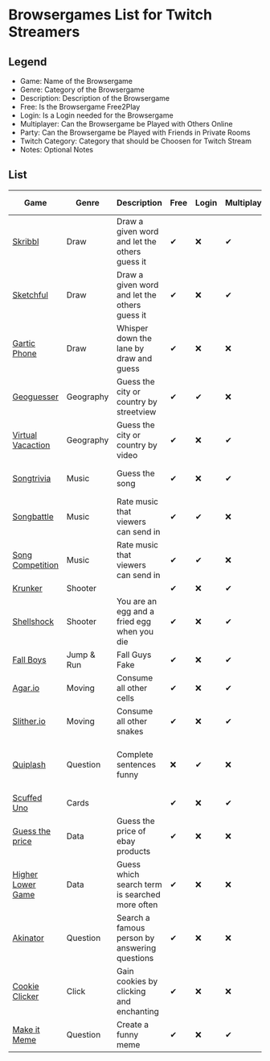 # Browsergames List for Twitch Streamers

## Legend
* Game: Name of the Browsergame
* Genre: Category of the Browsergame
* Description: Description of the Browsergame
* Free: Is the Browsergame Free2Play
* Login: Is a Login needed for the Browsergame
* Multiplayer: Can the Browsergame be Played with Others Online
* Party: Can the Browsergame be Played with Friends in Private Rooms
* Twitch Category: Category that should be Choosen for Twitch Stream
* Notes: Optional Notes

## List
| Game                                                                          | Genre      | Description                                    | Free | Login | Multiplayer | Party | Twitch Category | Notes                                  |
| ----------------------------------------------------------------------------- | ---------- | ---------------------------------------------- | ---- | ----- | ----------- | ----- | --------------- | -------------------------------------- |
| [Skribbl](https://skribbl.io/)                                                | Draw       | Draw a given word and let the others guess it  | ✔    | ❌     | ✔           | ✔     | skribbl.io      |                                        |
| [Sketchful](https://sketchful.io/)                                            | Draw       | Draw a given word and let the others guess it  | ✔    | ❌     | ✔           | ✔     | sketchful.io    | Alternative skribbl                    |
| [Gartic Phone](https://garticphone.com)                                       | Draw       | Whisper down the lane by draw and guess        | ✔    | ❌     | ❌           | ✔     | Gartic Phone    |                                        |
| [Geoguesser](https://www.geoguessr.com/)                                      | Geography  | Guess the city or country by streetview        | ✔    | ✔     | ❌           | ❌     | Just Chating    |                                        |
| [Virtual Vacaction](https://virtualvacation.us/)                              | Geography  | Guess the city or country by video             | ✔    | ❌     | ✔           | ✔     | Just Chating    |                                        |
| [Songtrivia](https://songtrivia2.io/)                                         | Music      | Guess the song                                 | ✔    | ❌     | ✔           | ✔     | Just Chating    | Should not be against TOS              |
| [Songbattle](https://www.songbattle.live/)                                    | Music      | Rate music that viewers can send in            | ✔    | ✔     | ❌           | ❌     | Songbattle.live | Should not be against TOS              |
| [Song Competition](https://song-competition.live/)                            | Music      | Rate music that viewers can send in            | ✔    | ✔     | ❌           | ❌     | Just Chating    | Should not be against TOS              |
| [Krunker](https://krunker.io)                                                 | Shooter    |                                                | ✔    | ❌     | ✔           | ✔     | Krunker         |                                        |
| [Shellshock](https://shellshock.io/)                                          | Shooter    | You are an egg and a fried egg when you die    | ✔    | ❌     | ✔           | ✔     | Just Chating    |                                        |
| [Fall Boys](https://html5.gamemonetize.com/tn9th9e25b4lvrnfskvd8o3m7w2ba7c3/) | Jump & Run | Fall Guys Fake                                 | ✔    | ❌     | ✔           | ✔     | Just Chating    |                                        |
| [Agar.io](https://agar.io)                                                    | Moving     | Consume all other cells                        | ✔    | ❌     | ✔           | ✔     | Agar.io         |                                        |
| [Slither.io](http://slither.io/)                                              | Moving     | Consume all other snakes                       | ✔    | ❌     | ✔           | ❌     | Slither.io      |                                        |
| [Quiplash](https://www.jackboxgames.com/quiplash/)                            | Question   | Complete sentences funny                       | ❌    | ✔     | ❌           | ✔     | Quiplash        | One person must buy the game for $9.99 |
| [Scuffed Uno](https://scuffeduno.online/)                                     | Cards      |                                                | ✔    | ❌     | ✔           | ✔     | Just Chating    |                                        |
| [Guess the price](https://guess-the-price.de/)                                | Data       | Guess the price of ebay products               | ✔    | ❌     | ❌           | ✔     | Just Chating    | Only german language                   |
| [Higher Lower Game](http://www.higherlowergame.com/)                          | Data       | Guess which search term is searched more often | ✔    | ❌     | ❌           | ❌     | Just Chating    |                                        |
| [Akinator](https://akinator.com/)                                             | Question   | Search a famous person by answering questions  | ✔    | ❌     | ❌           | ❌     | Akinator        |                                        |
| [Cookie Clicker](http://orteil.dashnet.org/cookieclicker/)                    | Click      | Gain cookies by clicking and enchanting        | ✔    | ❌     | ❌           | ❌     | Cookie Clicker  |                                        |
| [Make it Meme](https://makeitmeme.com/)                                       | Question   | Create a funny meme                            | ✔    | ❌     | ✔           | ✔     | Make It Meme    |                                        |